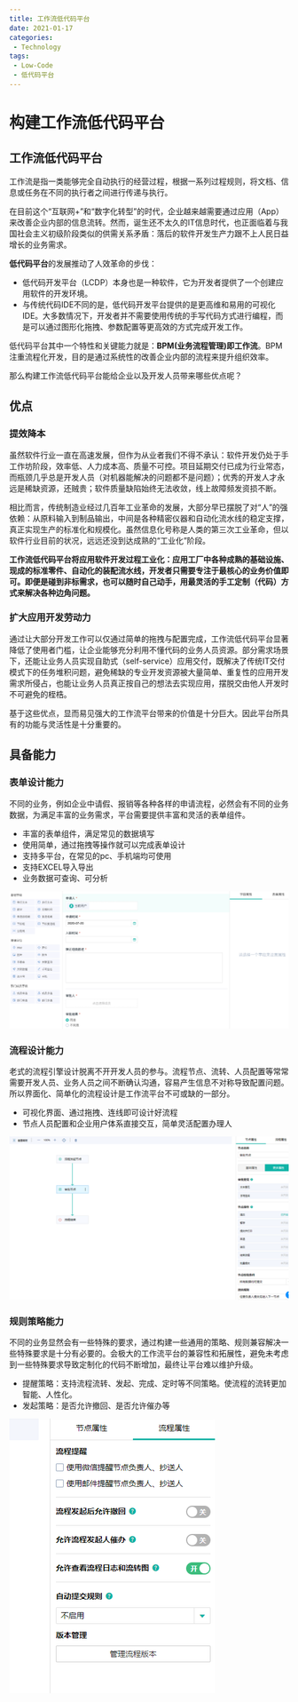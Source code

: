 ```yaml
---
title: 工作流低代码平台
date: 2021-01-17
categories: 
 - Technology
tags: 
 - Low-Code
 - 低代码平台
---
```


# 构建工作流低代码平台

## 工作流低代码平台

工作流是指一类能够完全自动执行的经营过程，根据一系列过程规则，将文档、信息或任务在不同的执行者之间进行传递与执行。

在目前这个“互联网+”和“数字化转型”的时代，企业越来越需要通过应用（App）来改善企业内部的信息流转。然而，诞生还不太久的IT信息时代，也正面临着与我国社会主义初级阶段类似的供需关系矛盾：落后的软件开发生产力跟不上人民日益增长的业务需求。

**低代码平台**的发展推动了人效革命的步伐：

- 低代码开发平台（LCDP）本身也是一种软件，它为开发者提供了一个创建应用软件的开发环境。
- 与传统代码IDE不同的是，低代码开发平台提供的是更高维和易用的可视化IDE。大多数情况下，开发者并不需要使用传统的手写代码方式进行编程，而是可以通过图形化拖拽、参数配置等更高效的方式完成开发工作。

低代码平台其中一个特性和关键能力就是：**BPM(业务流程管理)即工作流**。BPM注重流程化开发，目的是通过系统性的改善企业内部的流程来提升组织效率。

那么构建工作流低代码平台能给企业以及开发人员带来哪些优点呢？

## 优点

###  提效降本

虽然软件行业一直在高速发展，但作为从业者我们不得不承认：软件开发仍处于手工作坊阶段，效率低、人力成本高、质量不可控。项目延期交付已成为行业常态，而瓶颈几乎总是开发人员（对机器能解决的问题都不是问题）；优秀的开发人才永远是稀缺资源，还贼贵；软件质量缺陷始终无法收敛，线上故障频发资损不断。

相比而言，传统制造业经过几百年工业革命的发展，大部分早已摆脱了对“人”的强依赖：从原料输入到制品输出，中间是各种精密仪器和自动化流水线的稳定支撑，真正实现生产的标准化和规模化。虽然信息化号称是人类的第三次工业革命，但以软件行业目前的状况，远远还没到达成熟的“工业化”阶段。

**工作流低代码平台将应用软件开发过程工业化：应用工厂中各种成熟的基础设施、现成的标准零件、自动化的装配流水线，开发者只需要专注于最核心的业务价值即可。即便是碰到非标需求，也可以随时自己动手，用最灵活的手工定制（代码）方式来解决各种边角问题。**

### 扩大应用开发劳动力

通过让大部分开发工作可以仅通过简单的拖拽与配置完成，工作流低代码平台显著降低了使用者门槛，让企业能够充分利用不懂代码的业务人员资源。部分需求场景下，还能让业务人员实现自助式（self-service）应用交付，既解决了传统IT交付模式下的任务堆积问题，避免稀缺的专业开发资源被大量简单、重复性的应用开发需求所侵占，也能让业务人员真正按自己的想法去实现应用，摆脱交由他人开发时不可避免的桎梏。

基于这些优点，显而易见强大的工作流平台带来的价值是十分巨大。因此平台所具有的功能与灵活性是十分重要的。

## 具备能力

###  表单设计能力

不同的业务，例如企业中请假、报销等各种各样的申请流程，必然会有不同的业务数据，为满足丰富的业务需求，平台需要提供丰富和灵活的表单组件。

- 丰富的表单组件，满足常见的数据填写
- 使用简单，通过拖拽等操作就可以完成表单设计
- 支持多平台，在常见的pc、手机端均可使用
- 支持EXCEL导入导出
- 业务数据可查询、可分析

![](./assets/workflow/form.png)

### 流程设计能力

老式的流程引擎设计脱离不开开发人员的参与。流程节点、流转、人员配置等常常需要开发人员、业务人员之间不断确认沟通，容易产生信息不对称导致配置问题。所以界面化、简单化的流程设计是工作流平台不可或缺的一部分。

- 可视化界面、通过拖拽、连线即可设计好流程
- 节点人员配置和企业用户体系直接交互，简单灵活配置办理人

![](./assets/workflow/process.png)

### 规则策略能力

不同的业务显然会有一些特殊的要求，通过构建一些通用的策略、规则兼容解决一些特殊要求是十分有必要的。会极大的工作流平台的兼容性和拓展性，避免未考虑到一些特殊要求导致定制化的代码不断增加，最终让平台难以维护升级。

- 提醒策略：支持流程流转、发起、完成、定时等不同策略。使流程的流转更加智能、人性化。
- 发起策略：是否允许撤回、是否允许催办等

![](./assets/workflow/strategy.png)

